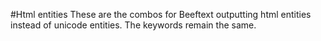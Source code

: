 #Html entities
These are the combos for Beeftext outputting html entities instead of unicode entities. The keywords remain the same.
